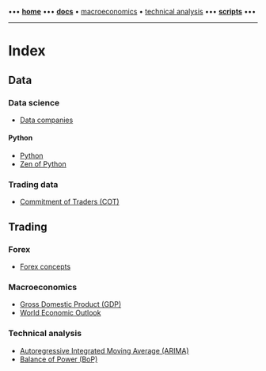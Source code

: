 [//]: # "START - Navigation between Markdown pages inside of GitHub."

••• **[home](/README.md)** ••• **[docs](/docs/index.md)** • [macroeconomics](/docs/index.md#macroeconomics) • [technical analysis](/docs/index.md#technical-analysis) ••• **[scripts](/scripts/index.md)** •••

[//]: # "END - Navigation between Markdown pages inside of GitHub."

---

# Index

## Data

### Data science

- [Data companies](/docs/data-science/data-companies.md)

#### Python 

- [Python](/docs/data-science/python.md)
- [Zen of Python](/docs/data-science/python_zen.md)

### Trading data

- [Commitment of Traders (COT)](/docs/data/cot--commitments-of-traders.md)

## Trading

### Forex

- [Forex concepts](/docs/forex/forex-concepts.md)

### Macroeconomics

- [Gross Domestic Product (GDP)](/docs/macroeconomics/gdp--gross-domestic-product.md)
- [World Economic Outlook](/docs/macroeconomics/world-economic-outlook.md)

### Technical analysis

- [Autoregressive Integrated Moving Average (ARIMA)](/docs/technical-analysis/autoregressive-integrated-moving-average.md)
- [Balance of Power (BoP)](/docs/technical-analysis/balance-of-power.md)
